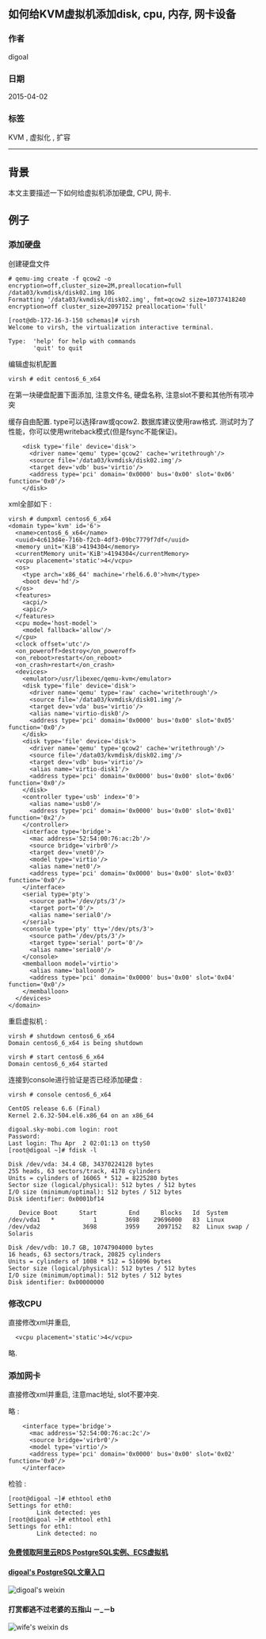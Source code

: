 ## 如何给KVM虚拟机添加disk, cpu, 内存, 网卡设备              
                                  
### 作者                                 
digoal                                  
                                  
### 日期                                 
2015-04-02                                        
                                  
### 标签                                
KVM , 虚拟化 , 扩容                                                         
                                  
----                                
                                  
## 背景              
本文主要描述一下如何给虚拟机添加硬盘, CPU, 网卡.    
  
## 例子
### 添加硬盘  
创建硬盘文件  
  
```
# qemu-img create -f qcow2 -o encryption=off,cluster_size=2M,preallocation=full /data03/kvmdisk/disk02.img 10G  
Formatting '/data03/kvmdisk/disk02.img', fmt=qcow2 size=10737418240 encryption=off cluster_size=2097152 preallocation='full'   
  
[root@db-172-16-3-150 schemas]# virsh  
Welcome to virsh, the virtualization interactive terminal.  
  
Type:  'help' for help with commands  
       'quit' to quit  
```
  
编辑虚拟机配置  
  
```
virsh # edit centos6_6_x64  
```
  
在第一块硬盘配置下面添加, 注意文件名, 硬盘名称, 注意slot不要和其他所有项冲突  
  
缓存自由配置. type可以选择raw或qcow2.  数据库建议使用raw格式. 测试时为了性能，你可以使用writeback模式(但是fsync不能保证)。    
  
```
    <disk type='file' device='disk'>  
      <driver name='qemu' type='qcow2' cache='writethrough'/>  
      <source file='/data03/kvmdisk/disk02.img'/>  
      <target dev='vdb' bus='virtio'/>  
      <address type='pci' domain='0x0000' bus='0x00' slot='0x06' function='0x0'/>  
    </disk>  
```
  
xml全部如下 :   
  
```
virsh # dumpxml centos6_6_x64  
<domain type='kvm' id='6'>  
  <name>centos6_6_x64</name>  
  <uuid>4c613d4e-716b-f2cb-4df3-09bc7779f7df</uuid>  
  <memory unit='KiB'>4194304</memory>  
  <currentMemory unit='KiB'>4194304</currentMemory>  
  <vcpu placement='static'>4</vcpu>  
  <os>  
    <type arch='x86_64' machine='rhel6.6.0'>hvm</type>  
    <boot dev='hd'/>  
  </os>  
  <features>  
    <acpi/>  
    <apic/>  
  </features>  
  <cpu mode='host-model'>  
    <model fallback='allow'/>  
  </cpu>  
  <clock offset='utc'/>  
  <on_poweroff>destroy</on_poweroff>  
  <on_reboot>restart</on_reboot>  
  <on_crash>restart</on_crash>  
  <devices>  
    <emulator>/usr/libexec/qemu-kvm</emulator>  
    <disk type='file' device='disk'>  
      <driver name='qemu' type='raw' cache='writethrough'/>  
      <source file='/data03/kvmdisk/disk01.img'/>  
      <target dev='vda' bus='virtio'/>  
      <alias name='virtio-disk0'/>  
      <address type='pci' domain='0x0000' bus='0x00' slot='0x05' function='0x0'/>  
    </disk>  
    <disk type='file' device='disk'>  
      <driver name='qemu' type='qcow2' cache='writethrough'/>  
      <source file='/data03/kvmdisk/disk02.img'/>  
      <target dev='vdb' bus='virtio'/>  
      <alias name='virtio-disk1'/>  
      <address type='pci' domain='0x0000' bus='0x00' slot='0x06' function='0x0'/>  
    </disk>  
    <controller type='usb' index='0'>  
      <alias name='usb0'/>  
      <address type='pci' domain='0x0000' bus='0x00' slot='0x01' function='0x2'/>  
    </controller>  
    <interface type='bridge'>  
      <mac address='52:54:00:76:ac:2b'/>  
      <source bridge='virbr0'/>  
      <target dev='vnet0'/>  
      <model type='virtio'/>  
      <alias name='net0'/>  
      <address type='pci' domain='0x0000' bus='0x00' slot='0x03' function='0x0'/>  
    </interface>  
    <serial type='pty'>  
      <source path='/dev/pts/3'/>  
      <target port='0'/>  
      <alias name='serial0'/>  
    </serial>  
    <console type='pty' tty='/dev/pts/3'>  
      <source path='/dev/pts/3'/>  
      <target type='serial' port='0'/>  
      <alias name='serial0'/>  
    </console>  
    <memballoon model='virtio'>  
      <alias name='balloon0'/>  
      <address type='pci' domain='0x0000' bus='0x00' slot='0x04' function='0x0'/>  
    </memballoon>  
  </devices>  
</domain>  
```
  
重启虚拟机 :   
  
```
virsh # shutdown centos6_6_x64  
Domain centos6_6_x64 is being shutdown  
  
virsh # start centos6_6_x64  
Domain centos6_6_x64 started  
```
  
连接到console进行验证是否已经添加硬盘 :   
  
```
virsh # console centos6_6_x64  
  
CentOS release 6.6 (Final)  
Kernel 2.6.32-504.el6.x86_64 on an x86_64  
  
digoal.sky-mobi.com login: root  
Password:   
Last login: Thu Apr  2 02:01:13 on ttyS0  
[root@digoal ~]# fdisk -l  
  
Disk /dev/vda: 34.4 GB, 34370224128 bytes  
255 heads, 63 sectors/track, 4178 cylinders  
Units = cylinders of 16065 * 512 = 8225280 bytes  
Sector size (logical/physical): 512 bytes / 512 bytes  
I/O size (minimum/optimal): 512 bytes / 512 bytes  
Disk identifier: 0x0001bf14  
  
   Device Boot      Start         End      Blocks   Id  System  
/dev/vda1   *           1        3698    29696000   83  Linux  
/dev/vda2            3698        3959     2097152   82  Linux swap / Solaris  
  
Disk /dev/vdb: 10.7 GB, 10747904000 bytes  
16 heads, 63 sectors/track, 20825 cylinders  
Units = cylinders of 1008 * 512 = 516096 bytes  
Sector size (logical/physical): 512 bytes / 512 bytes  
I/O size (minimum/optimal): 512 bytes / 512 bytes  
Disk identifier: 0x00000000  
```
  
### 修改CPU  
直接修改xml并重启,   
  
```
  <vcpu placement='static'>4</vcpu>  
```
  
略.  
  
### 添加网卡  
直接修改xml并重启, 注意mac地址, slot不要冲突.  
  
略 :   
  
```
    <interface type='bridge'>  
      <mac address='52:54:00:76:ac:2c'/>  
      <source bridge='virbr0'/>  
      <model type='virtio'/>  
      <address type='pci' domain='0x0000' bus='0x00' slot='0x02' function='0x0'/>  
    </interface>  
```
  
检验 :   
  
```
[root@digoal ~]# ethtool eth0  
Settings for eth0:  
        Link detected: yes  
[root@digoal ~]# ethtool eth1  
Settings for eth1:  
        Link detected: no  
```
                
                          
  
  
  
  
  
  
  
  
  
  
  
  
  
#### [免费领取阿里云RDS PostgreSQL实例、ECS虚拟机](https://free.aliyun.com/ "57258f76c37864c6e6d23383d05714ea")
  
  
#### [digoal's PostgreSQL文章入口](https://github.com/digoal/blog/blob/master/README.md "22709685feb7cab07d30f30387f0a9ae")
  
  
![digoal's weixin](../pic/digoal_weixin.jpg "f7ad92eeba24523fd47a6e1a0e691b59")
  
  
  
  
  
  
#### 打赏都逃不过老婆的五指山 －_－b  
![wife's weixin ds](../pic/wife_weixin_ds.jpg "acd5cce1a143ef1d6931b1956457bc9f")
  
